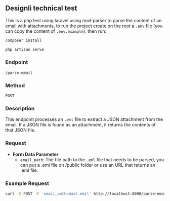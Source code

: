 ## Designli technical test

This is a php test using laravel using mail-parser to parse the content of an email with attachments, to run the project create on the root a `.env` file (you can copy the content of `.env.example`). then run:


```bash
composer install
```

```bash
php artisan serve
```


### Endpoint
`/parse-email`

### Method
`POST`

### Description
This endpoint processes an `.eml` file to extract a JSON attachment from the email. If a JSON file is found as an attachment, it returns the contents of that JSON file.

### Request

- **Form Data Parameter**:
  - `email_path`: The file path to the `.eml` file that needs to be parsed, you can put a .eml file on /public folder or use an URL that returns an .eml file.

### Example Request
```bash
curl -X POST -F 'email_path=mail.emil' http://localhost:8000/parse-email